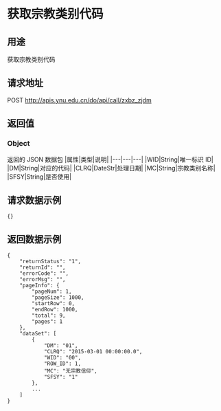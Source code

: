# 获取宗教类别代码

## 用途

获取宗教类别代码

## 请求地址

POST http://apis.ynu.edu.cn/do/api/call/zxbz_zjdm

## 返回值

### Object

返回的 JSON 数据包
|属性|类型|说明|
|---|---|---|
|WID|String|唯一标识 ID|
|DM|String|对应的代码|
|CLRQ|DateStr|处理日期|
|MC|String|宗教类别名称|
|SFSY|String|是否使用|

## 请求数据示例

```
{}
```

## 返回数据示例

```
{
    "returnStatus": "1",
    "returnId": "",
    "errorCode": "",
    "errorMsg": "",
    "pageInfo": {
        "pageNum": 1,
        "pageSize": 1000,
        "startRow": 0,
        "endRow": 1000,
        "total": 9,
        "pages": 1
    },
    "dataSet": [
        {
            "DM": "01",
            "CLRQ": "2015-03-01 00:00:00.0",
            "WID": "00",
            "ROW_ID": 1,
            "MC": "无宗教信仰",
            "SFSY": "1"
        },
        ...
    ]
}
```
